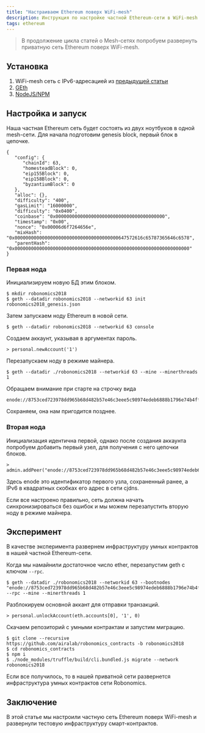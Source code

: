 ```yaml
---
title: "Настраиваем Ethereum поверх WiFi-mesh"
description: Инструкция по настройке частной Ethereum-сети в WiFi-mesh.
tags: ethereum
---
```


> В продолжение цикла статей о Mesh-сетях попробуем развернуть приватную сеть Ethereum поверх WiFi-mesh. 

Установка
---------

1. WiFi-mesh сеть с IPv6-адресацией из [предыдущей статьи](2018-08-16-ipfs-wifi-mesh.html)
1. [GEth](https://geth.ethereum.org/downloads) 
1. [NodeJS/NPM](https://nodejs.org/en/download/package-manager/)

Настройка и запуск
------------------

Наша частная Ethereum сеть будет состоять из двух ноутбуков в одной mesh-сети.
Для начала подготовим genesis block, первый блок в цепочке.

```
{
   "config": {
      "chainId": 63,
      "homesteadBlock": 0,
      "eip155Block": 0,
      "eip158Block": 0,
      "byzantiumBlock": 0
   },
   "alloc": {},
   "difficulty": "400",
   "gasLimit": "16000000",
   "difficulty": "0x0400",
   "coinbase": "0x0000000000000000000000000000000000000000",
   "timestamp": "0x00",
   "nonce": "0x00006d6f7264656e",
   "mixHash": "0x00000000000000000000000000000000000000647572616c65787365646c6578",
   "parentHash": "0x0000000000000000000000000000000000000000000000000000000000000000"
}
```

### Первая нода

Инициализируем новую БД этим блоком.

```
$ mkdir robonomics2018
$ geth --datadir robonomics2018 --networkid 63 init robonomics2018_genesis.json
```

Затем запускаем ноду Ethereum в новой сети.

```
$ geth --datadir robonomics2018 --networkid 63 console
```

Создаем аккаунт, указывая в аргументах пароль.

```
> personal.newAccount('1')
```

Перезапускаем ноду в режиме майнера.

```
$ geth --datadir ./robonomics2018 --networkid 63 --mine --minerthreads 1
```

Обращаем внимание при старте на строчку вида

```
enode://8753ced723978dd965b68d482b57e46c3eee5c98974edeb6888b1796e74b4ffe22e7aaeeb61293a25ce0d8ce148fa81178414f785cd507f3e4ea417ddad5b3c5@[::]:30303
```

Сохраняем, она нам пригодится позднее.

### Вторая нода

Инициализация идентична первой, однако после создания аккаунта попробуем добавить первый узел, для получения с него цепочки блоков.

```
> admin.addPeer("enode://8753ced723978dd965b68d482b57e46c3eee5c98974edeb6888b1796e74b4ffe22e7aaeeb61293a25ce0d8ce148fa81178414f785cd507f3e4ea417ddad5b3c5@[fca2:d099:c448:8666:e3f1:f39e:aad0:ea07]:30303")
```

Здесь enode это идентификатор первого узла, сохраненный ранее, а IPv6 в квадратных скобках его адрес в сети cjdns.

Если все настроено правильно, сеть должна начать синхронизироваться без ошибок и мы можем перезапустить вторую ноду в режиме майнера.

Эксперимент
-----------

В качестве эксперимента развернем инфраструктуру умных контрактов в нашей частной Ethereum-сети.

Когда мы намайнили достаточное число ether, перезапустим geth с ключом `--rpc`.

```
$ geth --datadir ./robonomics2018 --networkid 63 --bootnodes "enode://8753ced723978dd965b68d482b57e46c3eee5c98974edeb6888b1796e74b4ffe22e7aaeeb61293a25ce0d8ce148fa81178414f785cd507f3e4ea417ddad5b3c5@[fca2:d099:c448:8666:e3f1:f39e:aad0:ea07]:30303" --rpc --mine --minerthreads 1
```

Разблокируем основной аккант для отправки транзакций.

```
> personal.unlockAccount(eth.accounts[0], '1', 0)
```

Скачаем репозиторий с умными контрактам и запустим миграцию.

```
$ git clone --recursive https://github.com/airalab/robonomics_contracts -b robonomics2018
$ cd robonomics_contracts
$ npm i
$ ./node_modules/truffle/build/cli.bundled.js migrate --network robonomics2018
```

Если все получилось, то в нашей приватной сети развернется инфраструктура умных контрактов сети Robonomics.

Заключение
----------

В этой статье мы настроили частную сеть Ethereum поверх WiFi-mesh и развернули тестовую инфраструктуру смарт-контрактов.

